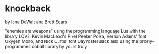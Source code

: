 knockback
=========
by Iona DeWalt and Brett Sears

"enemies are weapons"
using the programming language Lua with the library LÖVE,
  Kevin MacLeod's Pixel Peeker Polka, Vernon Adams' font Oxygen Mono, and Nick Curtis' font DayPosterBlack
also using the priorly-programmed côbalt library by yours truly
